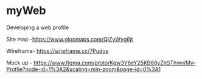 # myWeb
Developing a web profile


Site map -https://www.gloomaps.com/QjZyWvg6jt

Wireframe- https://wireframe.cc/7Pudys

Mock up - https://www.figma.com/proto/Kgw3Y6eY25KB68yZhSThwv/My-Profile?node-id=1%3A2&scaling=min-zoom&page-id=0%3A1

